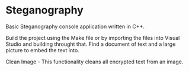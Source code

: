 # Steganography
Basic Steganography console application written in C++. 


Build the project using the Make file or by importing the files into Visual Studio and building throught that. Find a document of text and a large picture to embed the text into. 


Clean Image - This functionality cleans all encrypted text from an image. 
